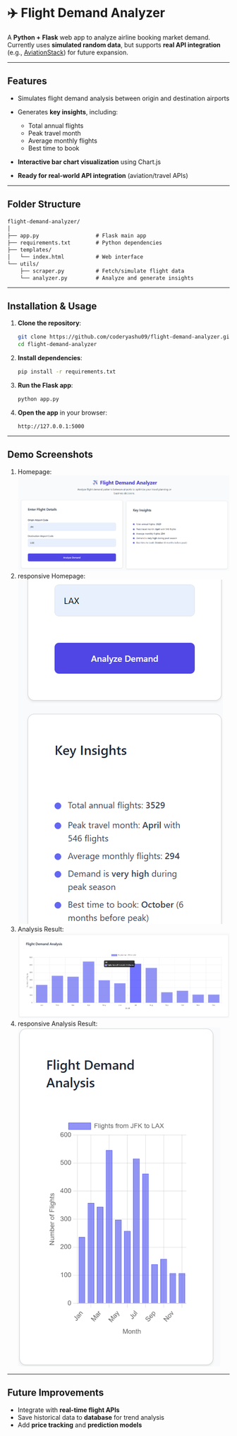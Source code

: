 # ✈️ Flight Demand Analyzer

A **Python + Flask** web app to analyze airline booking market demand.
Currently uses **simulated random data**, but supports **real API integration** (e.g., [AviationStack](https://aviationstack.com/)) for future expansion.

---

## **Features**

* Simulates flight demand analysis between origin and destination airports
* Generates **key insights**, including:

  * Total annual flights
  * Peak travel month
  * Average monthly flights
  * Best time to book
* **Interactive bar chart visualization** using Chart.js
* **Ready for real-world API integration** (aviation/travel APIs)

---

## **Folder Structure**

```
flight-demand-analyzer/
│
├── app.py                  # Flask main app
├── requirements.txt        # Python dependencies
├── templates/
│   └── index.html          # Web interface
└── utils/
    ├── scraper.py          # Fetch/simulate flight data
    └── analyzer.py         # Analyze and generate insights
```

---

## **Installation & Usage**

1. **Clone the repository**:

   ```bash
   git clone https://github.com/coderyashu09/flight-demand-analyzer.git
   cd flight-demand-analyzer
   ```

2. **Install dependencies**:

   ```bash
   pip install -r requirements.txt
   ```

3. **Run the Flask app**:

   ```bash
   python app.py
   ```

4. **Open the app** in your browser:

   ```
   http://127.0.0.1:5000
   ```

---

## **Demo Screenshots**

1. Homepage:
   ![Homepage Screenshot](Screenshot/2.png)
2. responsive Homepage:
   ![Homepage Screenshot](Screenshot/1.png)
3. Analysis Result:
   ![Analysis Screenshot](Screenshot/4.png)
4. responsive Analysis Result:
   ![Analysis Screenshot](Screenshot/5.png)

---

## **Future Improvements**

* Integrate with **real-time flight APIs**
* Save historical data to **database** for trend analysis
* Add **price tracking** and **prediction models**

